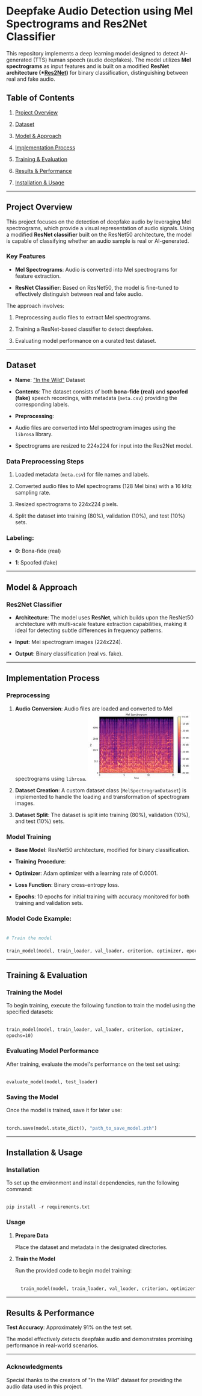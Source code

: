 


# **Deepfake Audio Detection using Mel Spectrograms and Res2Net Classifier**

  

This repository implements a deep learning model designed to detect AI-generated (TTS) human speech (audio deepfakes). The model utilizes **Mel spectrograms** as input features and is built on a modified **ResNet architecture (\*[Res2Net](https://ieeexplore.ieee.org/abstract/document/9413828))** for binary classification, distinguishing between real and fake audio.

  

## **Table of Contents**

1. [Project Overview](#project-overview)

2. [Dataset](#dataset)

3. [Model & Approach](#model-approach)

4. [Implementation Process](#implementation-process)

5. [Training & Evaluation](#training-evaluation)

6. [Results & Performance](#results-performance)

7. [Installation & Usage](#installation-usage)

  

---

  

## **Project Overview**

  

This project focuses on the detection of deepfake audio by leveraging Mel spectrograms, which provide a visual representation of audio signals. Using a modified **ResNet classifier** built on the ResNet50 architecture, the model is capable of classifying whether an audio sample is real or AI-generated.

  

### **Key Features**

-  **Mel Spectrograms**: Audio is converted into Mel spectrograms for feature extraction.

-  **ResNet Classifier**: Based on ResNet50, the model is fine-tuned to effectively distinguish between real and fake audio.

  

The approach involves:

1. Preprocessing audio files to extract Mel spectrograms. 

2. Training a ResNet-based classifier to detect deepfakes.

3. Evaluating model performance on a curated test dataset.

  

---

  

## **Dataset**

  

-  **Name**: ["In the Wild"](https://deepfake-total.com/in_the_wild) Dataset

-  **Contents**: The dataset consists of both **bona-fide (real)** and **spoofed (fake)** speech recordings, with metadata (`meta.csv`) providing the corresponding labels.

-  **Preprocessing**:

- Audio files are converted into Mel spectrogram images using the `librosa` library.

- Spectrograms are resized to 224x224 for input into the Res2Net model.

  

### **Data Preprocessing Steps**

1. Loaded metadata (`meta.csv`) for file names and labels.

2. Converted audio files to Mel spectrograms (128 Mel bins) with a 16 kHz sampling rate.

3. Resized spectrograms to 224x224 pixels.

4. Split the dataset into training (80%), validation (10%), and test (10%) sets.

  

### **Labeling**:

-  **0**: Bona-fide (real)

-  **1**: Spoofed (fake)

  

---

  

## **Model & Approach**

  

### **Res2Net Classifier**

  

-  **Architecture**: The model uses **ResNet**, which builds upon the ResNet50 architecture with multi-scale feature extraction capabilities, making it ideal for detecting subtle differences in frequency patterns.

-  **Input**: Mel spectrogram images (224x224).

-  **Output**: Binary classification (real vs. fake).

  



  

---

  

## **Implementation Process**

  

### **Preprocessing**

  

1.  **Audio Conversion**: Audio files are loaded and converted to Mel spectrograms using `librosa`. ![Mel Spectrogram](mel_spectrogram.jpg)


2.  **Dataset Creation**: A custom dataset class (`MelSpectrogramDataset`) is implemented to handle the loading and transformation of spectrogram images.

3.  **Dataset Split**: The dataset is split into training (80%), validation (10%), and test (10%) sets.

  

### **Model Training**

  

-  **Base Model**: ResNet50 architecture, modified for binary classification.

-  **Training Procedure**:

-  **Optimizer**: Adam optimizer with a learning rate of 0.0001.

-  **Loss Function**: Binary cross-entropy loss.

-  **Epochs**: 10 epochs for initial training with accuracy monitored for both training and validation sets.

  

### **Model Code Example**:

  

```python

# Train the model

train_model(model, train_loader, val_loader, criterion, optimizer, epochs=10)

```

  ---

## Training & Evaluation

### Training the Model

  

To begin training, execute the following function to train the model using the specified datasets:

  

```pyhton

train_model(model, train_loader, val_loader, criterion, optimizer, epochs=10)

```

  

### Evaluating Model Performance

  

After training, evaluate the model's performance on the test set using:

```pyhton

evaluate_model(model, test_loader)

```

### Saving the Model

  

Once the model is trained, save it for later use:

```python

torch.save(model.state_dict(), "path_to_save_model.pth")

```

  ---

## Installation & Usage

### Installation

  

To set up the environment and install dependencies, run the following command:

```pyhton

pip install -r requirements.txt

```

### **Usage**

  

1.  **Prepare Data**

    Place the dataset and metadata in the designated directories.

  

2.  **Train the Model**

      Run the provided code to begin model training:

  

    ```python

      train_model(model, train_loader, val_loader, criterion, optimizer, epochs=10)

     ```

---  

## Results & Performance

  

**Test Accuracy**: Approximately 91% on the test set.

  

The model effectively detects deepfake audio and demonstrates promising performance in real-world scenarios.

  
---
### Acknowledgments

  

Special thanks to the creators of "In the Wild" dataset for providing the audio data used in this project.
